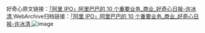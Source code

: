 好奇心原文链接：[「阿里 IPO」阿里巴巴的 10 个重要业务_商业_好奇心日报-许冰清 ](https://www.qdaily.com/articles/2452.html)
WebArchive归档链接：[「阿里 IPO」阿里巴巴的 10 个重要业务_商业_好奇心日报-许冰清 ](http://web.archive.org/web/20160809093349/http://www.qdaily.com/articles/2452.html)
![image](http://ww3.sinaimg.cn/large/007d5XDply1g3vc34vskdj30u0a16qv5)